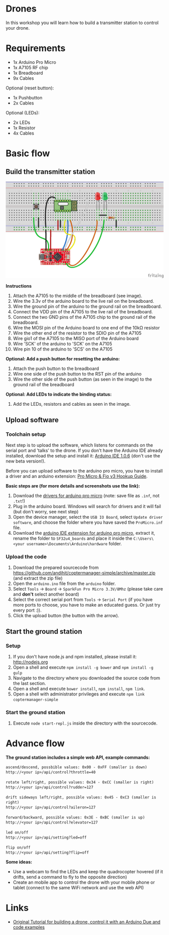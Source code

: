 # Drones

In this workshop you will learn how to build a transmitter station to control your drone.

# Requirements

- 1x Arduino Pro Micro
- 1x A7105 RF chip
- 1x Breadboard
- 9x Cables

Optional (reset button):
- 1x Pushbutton
- 2x Cables

Optional (LEDs):
- 2x LEDs
- 1x Resistor
- 4x Cables

# Basic flow

## Build the transmitter station

![](fritzing/wiring.png)

**Instructions**

1. Attach the A7105 to the middle of the breadboard (see image).
2. Wire the 3.3v of the arduino board to the live rail on the breadboard.
3. Wire the ground pin of the arduino to the ground rail on the breadboard.
4. Connect the VDD pin of the A7105 to the live rail of the breadboard.
5. Connect the two GND pins of the A7105 chip to the ground rail of the breadboard.
6. Wire the MOSI pin of the Arduino board to one end of the 10kΩ resistor
7. Wire the other end of the resistor to the SDIO pin of the A7105
8. Wire gio1 of the A7105 to the MISO port of the Arduino board
9. Wire 'SCK' of the arduino to 'SCK' on the A7105
10. Wire pin 10 of the arduino to 'SCS' on the A7105

**Optional: Add a push button for resetting the arduino:**

1. Attach the push button to the breadboard
2. Wire one side of the push button to the RST pin of the arduino
3. Wire the other side of the push button (as seen in the image) to the ground rail of the breadboard

**Optional: Add LEDs to indicate the binding status:**

1. Add the LEDs, resistors and cables as seen in the image.

## Upload software

### Toolchain setup

Next step is to upload the software, which listens for commands on the serial port and 'talks' to the drone.
If you don't have the Arduino IDE already installed, download the setup and install it: [Arduino IDE 1.0.6](http://arduino.cc/en/main/software#toc2) (don't use the new beta version!).

Before you can upload software to the arduino pro micro, you have to install a driver and an arduino extension: [Pro Micro & Fio v3 Hookup Guide](https://learn.sparkfun.com/tutorials/pro-micro--fio-v3-hookup-guide#installing-windows).

**Basic steps are (for more details and screenshots use the link):**

1. Download the [drivers for arduino pro micro](https://github.com/sparkfun/SF32u4_boards/raw/master/driver/ProMicro.inf) (note: save file as `.inf`, not `.txt`!)
2. Plug in the arduino board. Windows will search for drivers and it will fail (but don't worry, see next step)
3. Open the device manager, select the `USB IO Board`, select `Update driver software`, and choose the folder where you have saved the `ProMicro.inf` file.
4. Download the [arduino IDE extension for arduino pro micro](https://github.com/sparkfun/SF32u4_boards/archive/master.zip), extract it, rename the folder to `SF32u4_boards` and place it inside the `C:\Users\<your username>\Documents\Arduino\hardware` folder.

### Upload the code

1. Download the prepared sourcecode from https://github.com/andihit/coptermanager-simple/archive/master.zip (and extract the zip file)
2. Open the `arduino.ino` file from the `arduino` folder.
3. Select `Tools` -> `Board` -> `SparkFun Pro Micro 3.3V/8Mhz` (please take care and **don't** select another board)
4. Select the correct serial port from `Tools` -> `Serial Port` (if you have more ports to choose, you have to make an educated guess. Or just try every port :)).
5. Click the upload button (the button with the arrow).

## Start the ground station

### Setup

1. If you don't have node.js and npm installed, please install it: http://nodejs.org
2. Open a shell and execute `npm install -g bower` and `npm install -g gulp`
3. Navigate to the directory where you downloaded the source code from the last section.
4. Open a shell and execute `bower install`, `npm install`, `npm link`.
5. Open a shell with administrator privileges and execute `npm link coptermanager-simple`

### Start the ground station

1. Execute `node start-repl.js` inside the directory with the sourcecode.


# Advance flow

**The ground station includes a simple web API, example commands:**

    ascend/descend, possbible values: 0x00 - 0xFF (smaller is down)
    http://<your ip>/api/control?throttle=40

    rotate left/right, possible values: 0x34 - 0xCC (smaller is right)
    http://<your ip>/api/control?rudder=127

    drift sideways left/right, possible values: 0x45 - 0xC3 (smaller is right)
    http://<your ip>/api/control?aileron=127

    forward/backward, possible values: 0x3E - 0xBC (smaller is up)
    http://<your ip>/api/control?elevator=127

    led on/off
    http://<your ip>/api/setting?led=off

    flip on/off
    http://<your ip>/api/setting?flip=off

**Some ideas:**

- Use a webcam to find the LEDs and keep the quadrocopter hovered (if it drifts, send a command to fly to the opposite direction)
- Create an mobile app to control the drone with your mobile phone or tablet (connect to the same WiFi network and use the web API)


# Links
* [Original Tutorial for building a drone, control it with an Arduino Due and code examples](www.instructables.com/id/Easy-Android-controllable-PC-Interfaceable-Relati/)
